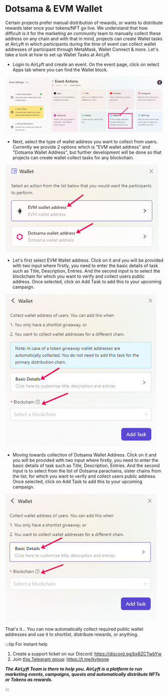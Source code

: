 # Dotsama & EVM Wallet

Certain projects prefer manual distribution of rewards, or wants to distribute rewards later once your tokens/NFT go live. We understand that how difficult is it for the marketing an community team to manually collect these address on any chain and with that in mind, projects can create Wallet tasks at AirLyft in which participants during the time of event can collect wallet addresses of participant through MetaMask, Wallet Connect & more. Let's take a look at how to set up Wallet Tasks at AirLyft.

- Login to AirLyft and create an event. On the event page, click on select Apps tab where you can find the Wallet block. 

![Wallet Main](../../images/WalletMain.png)

- Next, select the type of wallet address you want to collect from users. Currently we provide 2 options which is "EVM wallet address" and "Dotsama Wallet Address", but further development will be done so that projects can create wallet collect tasks for any blockchain. 

![Wallet Options](../../images/WalletEvmDotsama.png)

- Let's first select EVM Wallet address. Click on it and you will be provided with two input where firstly, you need to enter the basic details of task such as Title, Description, Entries. And the second input is to select the blockchain for which you want to verify and collect users public address. Once selected, click on Add Task to add this to your upcoming campaign.

![EVM Wallet Address Collect](../../images/EVMWalletCollect.png)

- Moving towards collection of Dotsama Wallet Address. Click on it and you will be provided with two input where firstly, you need to enter the basic details of task such as Title, Description, Entries. And the second input is to select from the list of Dotsama parachains, sister chains from the list, for which you want to verify and collect users public address. Once selected, click on Add Task to add this to your upcoming campaign.

![Dotsama Wallet Collect](../../images/DotsamaWalletCollect.png)

That's it... You can now automatically collect required public wallet addresses and use it to shortlist, distribute rewards, or anything.

:::tip For instant help

1. Create a support ticket on our Discord: https://discord.gg/bx6ZCTwbYw
2. Join [this Telegram group](https://t.me/kyteone): https://t.me/kyteone

**_The AirLyft Team is there to help you. AirLyft is a platform to run marketing events, campaigns, quests and automatically distribute NFTs or Tokens as rewards._**

:::